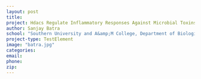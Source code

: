 ```yaml
---
layout: post
title:
project: Hdacs Regulate Inflammatory Responses Against Microbial Toxins &amp; Cse Exposure
author: Sanjay Batra
school: "Southern University and A&amp;M College, Department of Biological Science"
project-type: TestElement
image: "batra.jpg"
categories:
email:
phone:
zip:
---
```

